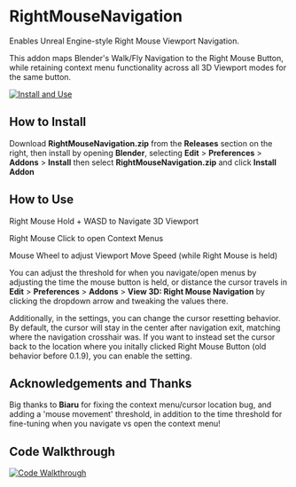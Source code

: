 # RightMouseNavigation
Enables Unreal Engine-style Right Mouse Viewport Navigation.

This addon maps Blender's Walk/Fly Navigation to the Right Mouse Button, while retaining context menu functionality across all 3D Viewport modes for the same button.

[![Install and Use](https://img.youtube.com/vi/wIEsuaaS-Hw/0.jpg)](https://www.youtube.com/watch?v=wIEsuaaS-Hw)

## How to Install
Download __RightMouseNavigation.zip__ from the __Releases__ section on the right, then install by opening __Blender__, selecting __Edit__ > __Preferences__ > __Addons__ > __Install__ then select __RightMouseNavigation.zip__ and click __Install Addon__

## How to Use

Right Mouse Hold + WASD to Navigate 3D Viewport

Right Mouse Click to open Context Menus

Mouse Wheel to adjust Viewport Move Speed (while Right Mouse is held)

You can adjust the threshold for when you navigate/open menus by adjusting the time the mouse button is held, or distance the cursor travels in __Edit__ > __Preferences__ > __Addons__ > __View 3D: Right Mouse Navigation__ by clicking the dropdown arrow and tweaking the values there.

Additionally, in the settings, you can change the cursor resetting behavior. By default, the cursor will stay in the center after navigation exit, matching where the navigation crosshair was. If you want to instead set the cursor back to the location where you initally clicked Right Mouse Button (old behavior before 0.1.9), you can enable the setting.

## Acknowledgements and Thanks

Big thanks to __Biaru__ for fixing the context menu/cursor location bug, and adding a 'mouse movement' threshold, in addition to the time threshold for fine-tuning when you navigate vs open the context menu!

## Code Walkthrough

[![Code Walkthrough](https://img.youtube.com/vi/pSrqSz2PcY8/0.jpg)](https://www.youtube.com/watch?v=pSrqSz2PcY8)
